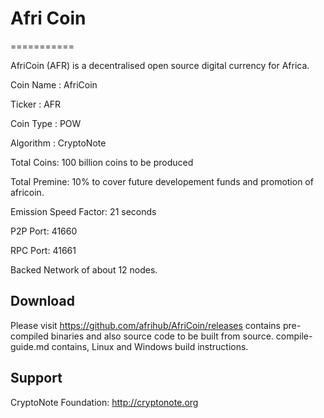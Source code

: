 # Afri Coin
===========

AfriCoin (AFR) is a decentralised open source digital currency for Africa.

  Coin Name : AfriCoin
  
  Ticker : AFR
  
  Coin Type : POW
  
  Algorithm : CryptoNote
  
  Total Coins: 100 billion coins to be produced
  
  Total Premine: 10% to cover future developement funds and promotion of africoin.
  
  Emission Speed Factor: 21 seconds
  
  P2P Port: 41660
  
  RPC Port: 41661
  
  Backed Network of about 12 nodes. 
  


Download
--------

Please visit https://github.com/afrihub/AfriCoin/releases contains pre-compiled binaries and also source code to be built from source.
compile-guide.md contains, Linux and Windows build instructions.


Support
-------

CryptoNote Foundation: http://cryptonote.org
